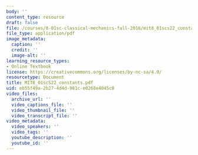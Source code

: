 ```yaml
---
body: ''
content_type: resource
draft: false
file: /courses/8-01sc-classical-mechanics-fall-2016/mit8_01scs22_constants.pdf
file_type: application/pdf
image_metadata:
  caption: ''
  credit: ''
  image-alt: ''
learning_resource_types:
- Online Textbook
license: https://creativecommons.org/licenses/by-nc-sa/4.0/
resourcetype: Document
title: MIT8_01scS22_constants.pdf
uid: eb55f49a-2b27-4d4d-981c-e0268e4045c0
video_files:
  archive_url: ''
  video_captions_file: ''
  video_thumbnail_file: ''
  video_transcript_file: ''
video_metadata:
  video_speakers: ''
  video_tags: ''
  youtube_description: ''
  youtube_id: ''
---
```

